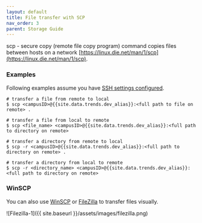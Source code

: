 ```yaml
---
layout: default
title: File transfer with SCP
nav_order: 3
parent: Storage Guide
---
```

scp - secure copy (remote file copy program) command copies files between hosts on a network [https://linux.die.net/man/1/scp](https://linux.die.net/man/1/scp).

### Examples

Following examples assume you have [SSH settings configured](Configure_SSH_for_easy_access_to_DEV_machines).

```
# transfer a file from remote to local
$ scp <campusID>@{{site.data.trends.dev_alias}}:<full path to file on remote> .

# transfer a file from local to remote
$ scp <file_name> <campusID>@{{site.data.trends.dev_alias}}:<full path to directory on remote>

# transfer a directory from remote to local
$ scp -r <campusID>@{{site.data.trends.dev_alias}}:<full path to directory on remote> .

# transfer a directory from local to remote
$ scp -r <directory_name> <campusID>@{{site.data.trends.dev_alias}}:<full path to directory on remote>
```

### WinSCP

You can also use [WinSCP](https://winscp.net/eng/index.php) or [FileZilla](https://filezilla-project.org/download.php?show_all=1) to transfer files visually.

![Filezilla-1]({{ site.baseurl }}/assets/images/filezilla.png)


